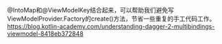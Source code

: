 @IntoMap和@ViewModelKey结合起来，可以帮助我们避免写ViewModelProvider.Factory的create()方法，节省一些重复的手工代码工作。
https://blog.kotlin-academy.com/understanding-dagger-2-multibindings-viewmodel-8418eb372848
